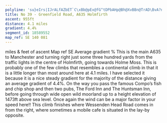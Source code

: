```yaml
---
polyline: 'su}eIrs|IJrALfAZbET`C\xBb@pEx@fG^tDPbAHp@Bh@XvBBn@TrAD\BvA?nBEt@_@tBWt@QdAa@|AOdASvBObCGrDGxGEv@DrF?tGIpCKzAOxAcApHAVOrAiAhI[~CMx@oBrHY|BCv@`@pEHtABxA?tEIzKSzFWlEKh@W`AI|@Ih@a@~A]jBu@bCu@vBu@fCQjA@lAFx@Hh@vArHRdB`@jFnCz`@b@zERdBzAtHtDtQlAtGf@`DXtCp@tLj@|MZlIF~C`@pd@F`CHrBpA`Vt@`KXvC\zCNnAb@`CpAnKn@nFx@bI|CrWz@tFvBhLlCxKtAbFN~@'
title: No 39 - Greenfield Road, A635 Holmfirth
ascent: 955ft
distance: 4.1 miles
gradient: 4.4%
segment_id: 18589552
map_ref: SE 140 081
---
```


 miles &  feet of ascent Map ref SE 
Average gradient %
This is the main A635 to Manchester and turning right just some three hundred yards from
the traffic lights in the centre of Holmfirth, going towards Holme Moss. This is probably one
of the few climbs that resembles a continental climb in that it is a little longer than most
around here at 4.1 miles. I have selected it because it is a nice steady gradient for the
majority of the distance giving an average gradient of 4.4%. On the way you pass the famous
Compo’s fish and chip shop and then two pubs, The Ford Inn and The Huntsman Inn, before
going through wide open wild moorland up to a height elevation of 1473ft above sea level.
Once again the wind can be a major factor in your speed here!! This climb finishes where
Wessenden Head Road comes in from the right, where sometimes a mobile cafe is situated
in the lay-by opposite.


